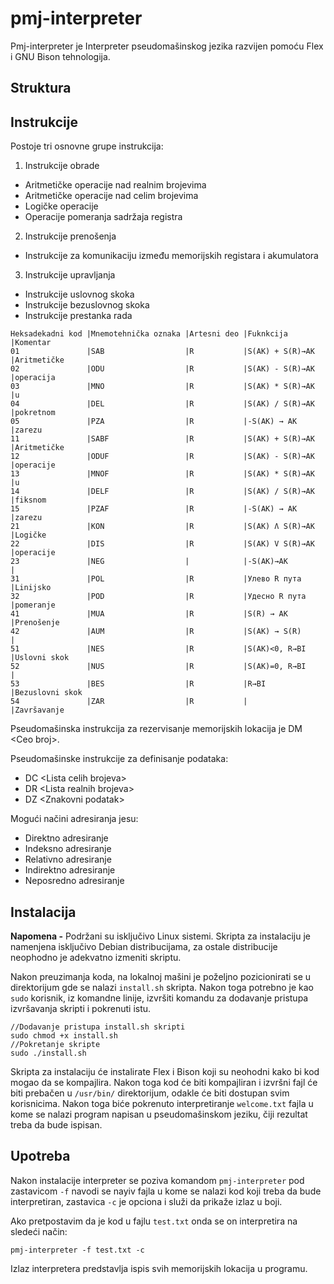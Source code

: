 # pmj-interpreter
Pmj-interpreter je Interpreter pseudomašinskog jezika razvijen pomoću Flex i GNU Bison tehnologija.

## Struktura

## Instrukcije
Postoje tri osnovne grupe instrukcija:
1. Instrukcije obrade
  - Aritmetičke operacije nad realnim brojevima
  - Aritmetičke operacije nad celim brojevima
  - Logičke operacije
  - Operacije pomeranja sadržaja registra
2. Instrukcije prenošenja
  - Instrukcije za komunikaciju između memorijskih registara i akumulatora
3. Instrukcije upravljanja 
  - Instrukcije uslovnog skoka
  - Instrukcije bezuslovnog skoka
  - Instrukcije prestanka rada

```
Heksadekadni kod |Mnemotehnička oznaka |Artesni deo |Fuknkcija         |Komentar
01               |SAB                  |R           |S(AK) + S(R)→AK   |Aritmetičke 
02               |ODU                  |R           |S(AK) - S(R)→AK   |operacija 
03               |MNO                  |R           |S(AK) * S(R)→AK   |u 
04               |DEL                  |R           |S(AK) / S(R)→AK   |pokretnom 
05               |PZA                  |R           |-S(AK) → AK       |zarezu
11               |SABF                 |R           |S(AK) + S(R)→AK   |Aritmetičke 
12               |ODUF                 |R           |S(AK) - S(R)→AK   |operacije 
13               |MNOF                 |R           |S(AK) * S(R)→AK   |u 
14               |DELF                 |R           |S(AK) / S(R)→AK   |fiksnom 
15               |PZAF                 |R           |-S(AK) → AK       |zarezu
21               |KON                  |R           |S(AK) Ʌ S(R)→AK   |Logičke  
22               |DIS                  |R           |S(AK) V S(R)→AK   |operacije
23               |NEG                  |            |-S(AK)→AK         |
31               |POL                  |R           |Улево R пута      |Linijsko
32               |POD                  |R           |Удесно R пута     |pomeranje
41               |MUA                  |R           |S(R) → AK         |Prenošenje
42               |AUM                  |R           |S(AK) → S(R)      |
51               |NES                  |R           |S(AK)<0, R→BI     |Uslovni skok
52               |NUS                  |R           |S(AK)=0, R→BI     |
53               |BES                  |R           |R→BI              |Bezuslovni skok
54               |ZAR                  |R           |                  |Završavanje
```
Pseudomašinska instrukcija za rezervisanje memorijskih lokacija je DM \<Ceo broj\>.

Pseudomašinske instrukcije za definisanje podataka:
 - DC \<Lista celih brojeva\>
 - DR \<Lista realnih brojeva\>
 - DZ \<Znakovni podatak\>

Mogući načini adresiranja jesu:
 - Direktno adresiranje
 - Indeksno adresiranje
 - Relativno adresiranje
 - Indirektno adresiranje
 - Neposredno adresiranje

## Instalacija

**Napomena -** Podržani su isključivo Linux sistemi. Skripta za instalaciju je namenjena isključivo Debian distribucijama, za ostale distribucije neophodno je adekvatno izmeniti skriptu.

Nakon preuzimanja koda, na lokalnoj mašini je poželjno pozicionirati se u direktorijum gde se nalazi `install.sh` skripta. Nakon toga potrebno je kao `sudo` korisnik, iz komandne linije,  izvršiti komandu za dodavanje pristupa izvršavanja skripti i pokrenuti istu.

```
//Dodavanje pristupa install.sh skripti
sudo chmod +x install.sh
//Pokretanje skripte
sudo ./install.sh
```

Skripta za instalaciju će instalirate Flex i Bison koji su neohodni kako bi kod mogao da se kompajlira. Nakon toga kod će biti kompajliran i izvršni fajl će biti prebačen u `/usr/bin/` direktorijum, odakle će biti dostupan svim korisnicima. Nakon toga biće pokrenuto interpretiranje `welcome.txt` fajla u kome se nalazi program napisan u pseudomašinskom jeziku, čiji rezultat treba da bude ispisan.

## Upotreba

Nakon instalacije interpreter se poziva komandom `pmj-interpreter` pod zastavicom `-f` navodi se nayiv fajla u kome se nalazi kod koji treba da bude interpretiran, zastavica `-c` je opciona i služi da prikaže izlaz u boji.

Ako pretpostavim da je kod u fajlu `test.txt` onda se on interpretira na sledeći način:
```
pmj-interpreter -f test.txt -c
```

Izlaz interpretera predstavlja ispis svih memorijskih lokacija u programu.
